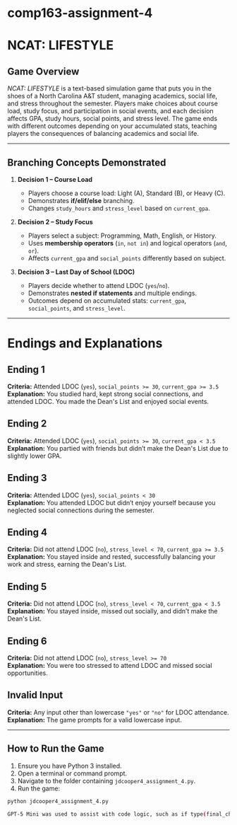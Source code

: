 # comp163-assignment-4
# NCAT: LIFESTYLE

## Game Overview
*NCAT: LIFESTYLE* is a text-based simulation game that puts you in the shoes of a North Carolina A&T student, managing academics, social life, and stress throughout the semester. Players make choices about course load, study focus, and participation in social events, and each decision affects GPA, study hours, social points, and stress level. The game ends with different outcomes depending on your accumulated stats, teaching players the consequences of balancing academics and social life.

---

## Branching Concepts Demonstrated

1. **Decision 1 – Course Load**  
   - Players choose a course load: Light (A), Standard (B), or Heavy (C).  
   - Demonstrates **if/elif/else** branching.  
   - Changes `study_hours` and `stress_level` based on `current_gpa`.  

2. **Decision 2 – Study Focus**  
   - Players select a subject: Programming, Math, English, or History.  
   - Uses **membership operators** (`in`, `not in`) and logical operators (`and`, `or`).  
   - Affects `current_gpa` and `social_points` differently based on subject.  

3. **Decision 3 – Last Day of School (LDOC)**  
   - Players decide whether to attend LDOC (`yes`/`no`).  
   - Demonstrates **nested if statements** and multiple endings.  
   - Outcomes depend on accumulated stats: `current_gpa`, `social_points`, and `stress_level`.

---

# Endings and Explanations

## Ending 1
**Criteria:** Attended LDOC (`yes`), `social_points >= 30`, `current_gpa >= 3.5`  
**Explanation:** You studied hard, kept strong social connections, and attended LDOC. You made the Dean's List and enjoyed social events.

## Ending 2
**Criteria:** Attended LDOC (`yes`), `social_points >= 30`, `current_gpa < 3.5`  
**Explanation:** You partied with friends but didn’t make the Dean's List due to slightly lower GPA.

## Ending 3
**Criteria:** Attended LDOC (`yes`), `social_points < 30`  
**Explanation:** You attended LDOC but didn’t enjoy yourself because you neglected social connections during the semester.

## Ending 4
**Criteria:** Did not attend LDOC (`no`), `stress_level < 70`, `current_gpa >= 3.5`  
**Explanation:** You stayed inside and rested, successfully balancing your work and stress, earning the Dean's List.

## Ending 5
**Criteria:** Did not attend LDOC (`no`), `stress_level < 70`, `current_gpa < 3.5`  
**Explanation:** You stayed inside, missed out socially, and didn’t make the Dean's List.

## Ending 6
**Criteria:** Did not attend LDOC (`no`), `stress_level >= 70`  
**Explanation:** You were too stressed to attend LDOC and missed social opportunities.

## Invalid Input
**Criteria:** Any input other than lowercase `"yes"` or `"no"` for LDOC attendance.  
**Explanation:** The game prompts for a valid lowercase input.


---

## How to Run the Game

1. Ensure you have Python 3 installed.  
2. Open a terminal or command prompt.  
3. Navigate to the folder containing `jdcooper4_assignment_4.py`.  
4. Run the game:

```bash
python jdcooper4_assignment_4.py

GPT-5 Mini was used to assist with code logic, such as if type(final_choice) is not str, debugging the commit process as it assisted me with understanding how to connect VS Code to git and ultimately get my commits to run, and assist with writing professional documentation for the game.
